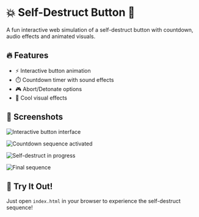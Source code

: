 # 💥 Self-Destruct Button 🚨

A fun interactive web simulation of a self-destruct button with countdown, audio effects and animated visuals.

## 🔥 Features

- ⚡ Interactive button animation
- ⏱️ Countdown timer with sound effects
- 🎮 Abort/Detonate options
- 🎨 Cool visual effects

## 📸 Screenshots

![Interactive button interface](https://github.com/user-attachments/assets/e5507181-b934-4c64-bf61-d29dcf3c0299)


![Countdown sequence activated](https://github.com/user-attachments/assets/65ee2c90-5f1f-4cd4-940b-9922f57e9ed5)

![Self-destruct in progress](https://github.com/user-attachments/assets/4737ac05-5e38-446d-be10-17612e8a9da9)

![Final sequence](https://github.com/user-attachments/assets/983d0238-0526-4746-9108-14538ee809b1)

## 🚀 Try It Out!

Just open `index.html` in your browser to experience the self-destruct sequence!
